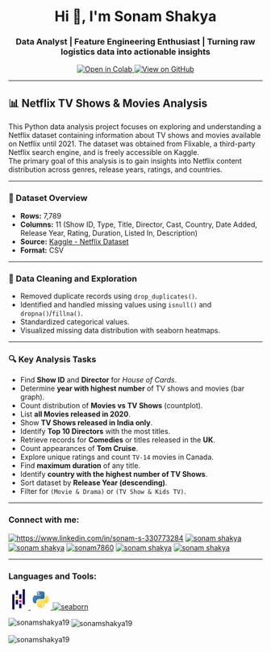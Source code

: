 <h1 align="center">Hi 👋, I'm Sonam Shakya</h1>
<h3 align="center">Data Analyst | Feature Engineering Enthusiast | Turning raw logistics data into actionable insights</h3>

<p align="center">
  <a href="https://colab.research.google.com/drive/1VLf8Vt595siVnCaqdjUkl68x4UzVGzhl?usp=sharing" target="_blank">
    <img src="https://colab.research.google.com/assets/colab-badge.svg" alt="Open in Colab"/>
  </a>
  <a href="https://github.com/SonamShakya19/Delhivery-Data-Analysis---Route-DelayFeatures" target="_blank">
    <img src="https://img.shields.io/badge/View_on-GitHub-blue" alt="View on GitHub"/>
  </a>
</p>

---

## 📊 Netflix TV Shows & Movies Analysis

This Python data analysis project focuses on exploring and understanding a Netflix dataset containing information about TV shows and movies available on Netflix until 2021. The dataset was obtained from Flixable, a third-party Netflix search engine, and is freely accessible on Kaggle.  
The primary goal of this analysis is to gain insights into Netflix content distribution across genres, release years, ratings, and countries.

---

### 📁 Dataset Overview
- **Rows:** 7,789
- **Columns:** 11 (Show ID, Type, Title, Director, Cast, Country, Date Added, Release Year, Rating, Duration, Listed In, Description)
- **Source:** [Kaggle - Netflix Dataset](https://www.kaggle.com/shivamb/netflix-shows)
- **Format:** CSV

---

### 🧹 Data Cleaning and Exploration
- Removed duplicate records using `drop_duplicates()`.
- Identified and handled missing values using `isnull()` and `dropna()`/`fillna()`.
- Standardized categorical values.
- Visualized missing data distribution with seaborn heatmaps.

---

### 🔍 Key Analysis Tasks
- Find **Show ID** and **Director** for *House of Cards*.
- Determine **year with highest number** of TV shows and movies (bar graph).
- Count distribution of **Movies vs TV Shows** (countplot).
- List **all Movies released in 2020**.
- Show **TV Shows released in India only**.
- Identify **Top 10 Directors** with the most titles.
- Retrieve records for **Comedies** or titles released in the **UK**.
- Count appearances of **Tom Cruise**.
- Explore unique ratings and count `TV-14` movies in Canada.
- Find **maximum duration** of any title.
- Identify **country with the highest number of TV Shows**.
- Sort dataset by **Release Year (descending)**.
- Filter for `(Movie & Drama)` or `(TV Show & Kids TV)`.

---

<h3 align="left">Connect with me:</h3>
<p align="left">
<a href="https://linkedin.com/in/https://www.linkedin.com/in/sonam-s-330773284" target="blank"><img align="center" src="https://raw.githubusercontent.com/rahuldkjain/github-profile-readme-generator/master/src/images/icons/Social/linked-in-alt.svg" alt="https://www.linkedin.com/in/sonam-s-330773284" height="30" width="40" /></a>
<a href="https://kaggle.com/sonam shakya" target="blank"><img align="center" src="https://raw.githubusercontent.com/rahuldkjain/github-profile-readme-generator/master/src/images/icons/Social/kaggle.svg" alt="sonam shakya" height="30" width="40" /></a>
<a href="https://fb.com/sonam shakya" target="blank"><img align="center" src="https://raw.githubusercontent.com/rahuldkjain/github-profile-readme-generator/master/src/images/icons/Social/facebook.svg" alt="sonam shakya" height="30" width="40" /></a>
<a href="https://instagram.com/sonam7860" target="blank"><img align="center" src="https://raw.githubusercontent.com/rahuldkjain/github-profile-readme-generator/master/src/images/icons/Social/instagram.svg" alt="sonam7860" height="30" width="40" /></a>
<a href="https://www.hackerrank.com/sonam shakya" target="blank"><img align="center" src="https://raw.githubusercontent.com/rahuldkjain/github-profile-readme-generator/master/src/images/icons/Social/hackerrank.svg" alt="sonam shakya" height="30" width="40" /></a>
<a href="https://www.leetcode.com/sonam shakya" target="blank"><img align="center" src="https://raw.githubusercontent.com/rahuldkjain/github-profile-readme-generator/master/src/images/icons/Social/leet-code.svg" alt="sonam shakya" height="30" width="40" /></a>
</p>

---

<h3 align="left">Languages and Tools:</h3>
<p align="left"> 
<a href="https://pandas.pydata.org/" target="_blank" rel="noreferrer"> <img src="https://raw.githubusercontent.com/devicons/devicon/2ae2a900d2f041da66e950e4d48052658d850630/icons/pandas/pandas-original.svg" alt="pandas" width="40" height="40"/> </a> 
<a href="https://www.python.org" target="_blank" rel="noreferrer"> <img src="https://raw.githubusercontent.com/devicons/devicon/master/icons/python/python-original.svg" alt="python" width="40" height="40"/> </a> 
<a href="https://seaborn.pydata.org/" target="_blank" rel="noreferrer"> <img src="https://seaborn.pydata.org/_images/logo-mark-lightbg.svg" alt="seaborn" width="40" height="40"/> </a> 
</p>

<p><img align="left" src="https://github-readme-stats.vercel.app/api/top-langs?username=sonamshakya19&show_icons=true&locale=en&layout=compact" alt="sonamshakya19" /></p>

<p>&nbsp;<img align="center" src="https://github-readme-stats.vercel.app/api?username=sonamshakya19&show_icons=true&locale=en" alt="sonamshakya19" /></p>

<p><img align="center" src="https://github-readme-streak-stats.herokuapp.com/?user=sonamshakya19&" alt="sonamshakya19" /></p>

